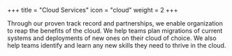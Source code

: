 +++
title = "Cloud Services"
icon = "cloud"
weight = 2
+++

Through our proven track record and partnerships, we enable organization to reap the benefits of the cloud. We help teams plan migrations of current systems and deployments of new ones on their cloud of choice. We also help teams identify and learn any new skills they need to thrive in the cloud.
